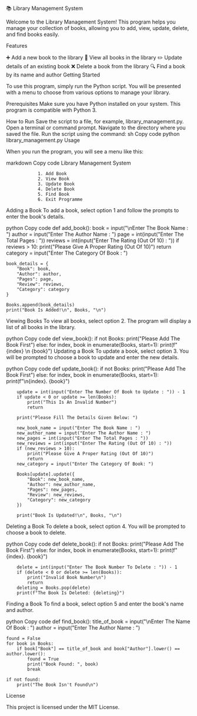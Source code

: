 📚 Library Management System

Welcome to the Library Management System! This program helps you manage your collection of books, allowing you to add, view, update, delete, and find books easily.

Features

➕ Add a new book to the library
👀 View all books in the library
✏️ Update details of an existing book
❌ Delete a book from the library
🔍 Find a book by its name and author
Getting Started

To use this program, simply run the Python script. You will be presented with a menu to choose from various options to manage your library.

Prerequisites
Make sure you have Python installed on your system. This program is compatible with Python 3.

How to Run
Save the script to a file, for example, library_management.py.
Open a terminal or command prompt.
Navigate to the directory where you saved the file.
Run the script using the command:
sh
Copy code
python library_management.py
Usage

When you run the program, you will see a menu like this:

markdown
Copy code
                Library Management System

                1. Add Book
                2. View Book
                3. Update Book
                4. Delete Book
                5. Find Book
                6. Exit Programme
Adding a Book
To add a book, select option 1 and follow the prompts to enter the book's details.

python
Copy code
def add_book():
    book = input("\nEnter The Book Name : ")
    author = input("Enter The Author Name : ")
    page = int(input("Enter The Total Pages : "))
    reviews = int(input("Enter The Rating (Out Of 10) : "))
    if reviews > 10:
        print("Please Give A Proper Rating (Out Of 10)")
        return
    category = input("Enter The Category Of Book : ")

    book_details = {
        "Book": book,
        "Author": author,
        "Pages": page,
        "Review": reviews,
        "Category": category
    }

    Books.append(book_details)
    print("Book Is Added!\n", Books, "\n")
Viewing Books
To view all books, select option 2. The program will display a list of all books in the library.

python
Copy code
def view_book():
    if not Books:
        print("Please Add The Book First")
    else:
        for index, book in enumerate(Books, start=1):
            print(f"{index} \n {book}")
Updating a Book
To update a book, select option 3. You will be prompted to choose a book to update and enter the new details.

python
Copy code
def update_book():
    if not Books:
        print("Please Add The Book First")
    else:
        for index, book in enumerate(Books, start=1):
            print(f"\n{index}. {book}")
        
        update = int(input("Enter The Number Of Book to Update : ")) - 1
        if update < 0 or update >= len(Books):
            print("This Is An Invalid Number")
            return
        
        print("Please Fill The Details Given Below: ")

        new_book_name = input("Enter The Book Name : ")
        new_author_name = input("Enter The Author Name : ")
        new_pages = int(input("Enter The Total Pages : "))
        new_reviews = int(input("Enter The Rating (Out Of 10) : ")) 
        if (new_reviews > 10):
            print("Please Give A Proper Rating (Out Of 10)")
            return
        new_category = input("Enter The Category Of Book: ")

        Books[update].update({
            "Book": new_book_name,
            "Author": new_author_name,
            "Pages": new_pages,
            "Review": new_reviews,
            "Category": new_category
        })

        print("Book Is Updated!\n", Books, "\n")
Deleting a Book
To delete a book, select option 4. You will be prompted to choose a book to delete.

python
Copy code
def delete_book():
    if not Books:
        print("Please Add The Book First")
    else:
        for index, book in enumerate(Books, start=1):
            print(f"{index}. {book}")
        
        delete = int(input("Enter The Book Number To Delete : ")) - 1
        if (delete < 0 or delete >= len(Books)):
            print("Invalid Book Number\n")
            return
        deleting = Books.pop(delete)
        print(f"The Book Is Deleted: {deleting}")
Finding a Book
To find a book, select option 5 and enter the book's name and author.

python
Copy code
def find_book():
    title_of_book = input("\nEnter The Name Of Book : ")
    author = input("Enter The Author Name : ")

    found = False
    for book in Books:
        if book["Book"] == title_of_book and book["Author"].lower() == author.lower():
            found = True
            print("Book Found: ", book)
            break

    if not found:
        print("The Book Isn't Found\n")
License

This project is licensed under the MIT License.
